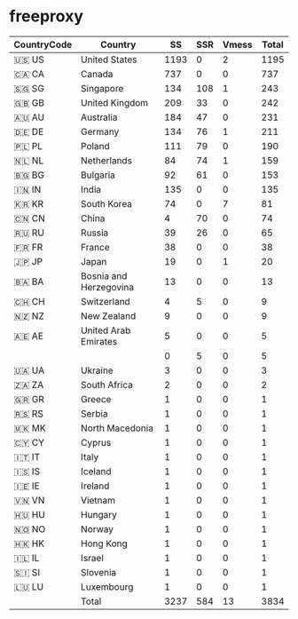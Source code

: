 # freeproxy

|CountryCode|Country|SS|SSR|Vmess|Total|
|  ----  | ----  |  ----  | ----  |  ----  | ----  |
|🇺🇸 US|United States|1193|0|2|1195|
|🇨🇦 CA|Canada|737|0|0|737|
|🇸🇬 SG|Singapore|134|108|1|243|
|🇬🇧 GB|United Kingdom|209|33|0|242|
|🇦🇺 AU|Australia|184|47|0|231|
|🇩🇪 DE|Germany|134|76|1|211|
|🇵🇱 PL|Poland|111|79|0|190|
|🇳🇱 NL|Netherlands|84|74|1|159|
|🇧🇬 BG|Bulgaria|92|61|0|153|
|🇮🇳 IN|India|135|0|0|135|
|🇰🇷 KR|South Korea|74|0|7|81|
|🇨🇳 CN|China|4|70|0|74|
|🇷🇺 RU|Russia|39|26|0|65|
|🇫🇷 FR|France|38|0|0|38|
|🇯🇵 JP|Japan|19|0|1|20|
|🇧🇦 BA|Bosnia and Herzegovina|13|0|0|13|
|🇨🇭 CH|Switzerland|4|5|0|9|
|🇳🇿 NZ|New Zealand|9|0|0|9|
|🇦🇪 AE|United Arab Emirates|5|0|0|5|
| ||0|5|0|5|
|🇺🇦 UA|Ukraine|3|0|0|3|
|🇿🇦 ZA|South Africa|2|0|0|2|
|🇬🇷 GR|Greece|1|0|0|1|
|🇷🇸 RS|Serbia|1|0|0|1|
|🇲🇰 MK|North Macedonia|1|0|0|1|
|🇨🇾 CY|Cyprus|1|0|0|1|
|🇮🇹 IT|Italy|1|0|0|1|
|🇮🇸 IS|Iceland|1|0|0|1|
|🇮🇪 IE|Ireland|1|0|0|1|
|🇻🇳 VN|Vietnam|1|0|0|1|
|🇭🇺 HU|Hungary|1|0|0|1|
|🇳🇴 NO|Norway|1|0|0|1|
|🇭🇰 HK|Hong Kong|1|0|0|1|
|🇮🇱 IL|Israel|1|0|0|1|
|🇸🇮 SI|Slovenia|1|0|0|1|
|🇱🇺 LU|Luxembourg|1|0|0|1|
||Total|3237|584|13|3834|
